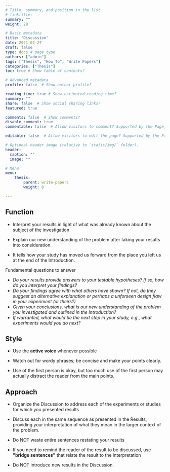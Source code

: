 ```yaml
---
# Title, summary, and position in the list
# linktitle: 
summary: ""
weight: 28

# Basic metadata
title: "Discussion"
date: 2021-02-27
draft: false
type: docs # page type
authors: ["admin"]
tags: ["Thesis", "How To", "Write Papers"]
categories: ["Thesis"]
toc: true # Show table of contents?

# Advanced metadata
profile: false  # Show author profile?

reading_time: true # Show estimated reading time?
summary: ""
share: false  # Show social sharing links?
featured: true

comments: false  # Show comments?
disable_comment: true
commentable: false  # Allow visitors to comment? Supported by the Page, Post, and Docs content types.

editable: false  # Allow visitors to edit the page? Supported by the Page, Post, and Docs content types.

# Optional header image (relative to `static/img/` folder).
header:
  caption: ""
  image: ""

# Menu
menu: 
    thesis:
        parent: write-papers
        weight: 8

---
```


## Function

- Interpret your results in light of what was already known about the subject of the investigation

- Explain our new understanding of the problem after taking your results into consideration.
- It tells how your study has moved us forward from the place you left us at the end of the Introduction.

Fundamental questions to answer

- *Do your results provide answers to your testable hypotheses? If so, how do you interpret your findings?*
- *Do your findings agree with what others have shown? If not, do they suggest an alternative explanation or perhaps a unforseen design flaw in your experiment (or theirs?)*
- *Given your conclusions, what is our new understanding of the problem you investigated and outlined in the Introduction?*
- *If warranted, what would be the next step in your study, e.g., what experiments would you do next?*

## Style

- Use the **active voice** whenever possible

- Watch out for wordy phrases; be concise and make your points clearly.
- Use of the first person is okay, but too much use of the first person may actually distract the reader from the main points.

## Approach

- Organize the Discussion to address each of the experiments or studies for which you presented results
- Discuss each in the same sequence as presented in the Results, providing your interpretation of what they mean in the larger context of the problem.

- Do NOT waste entire sentences restating your results

- If you need to remind the reader of the result to be discussed, use **"bridge sentences"** that relate the result to the interpretation

- Do NOT introduce new results in the Discussion.